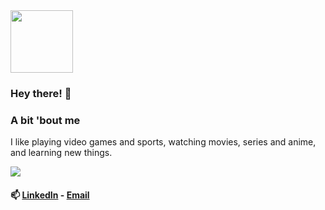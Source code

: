 <img src="https://i.pinimg.com/originals/af/47/f3/af47f3d0e36af59fd961d8dce87bfd4b.gif" height="100px">
<h3>Hey there! 👋</h3>
<h3>A bit 'bout me</h3>

<p>I like playing video games and sports, watching movies, series and anime, and learning new things.</p>
<img src="https://www.notion.so/image/https%3A%2F%2Fmedia.tenor.com%2Fimages%2F860a42a32c4f7f4e36df3470088b7470%2Ftenor.gif?table=block&id=a290a312-156b-43ce-802e-bb27375b3aed&spaceId=d0785a3c-3b02-47ed-9ba1-650258c1d94d&userId=159d7b5e-2d03-40b2-9a37-90610330fcbf&cache=v2">
<h4>📫 <a href="https://www.linkedin.com/in/montteiropedro/">LinkedIn</a> - <a href="mailto:montteiropedro@gmail.com">Email</a></h4>

<!---
montteiropedro/montteiropedro is a ✨ special ✨ repository because its `README.md` (this file) appears on your GitHub profile.
You can click the Preview link to take a look at your changes.
--->

